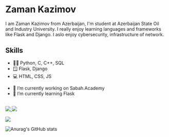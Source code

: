 # Zaman Kazimov
I am Zaman Kazimov from Azerbaijan, I'm student at Azerbaijan State Oil and Industry University. I really enjoy learning languages and frameworks like Flask and Django. I aslo enjoy cybersecurity, infrastructure of network.

## Skills
* 🧑‍💻 Python, C, C++, SQL
* 🪟 Flask, Django
* 💻 HTML, CSS, JS



- 🔭 I’m currently working on Sabah.Academy 
- 🌱 I’m currently learning Flask 
<br></br>
<a href="https://www.linkedin.com/in/zaman-kazimov-b4a627238/">
<img src="https://img.shields.io/badge/LinkedIn-0077B5?style=for-the-badge&logo=linkedin&logoColor=white">
</a> 
<a href="https://github.com/kazimovzaman2">
<img src="https://img.shields.io/badge/GitHub-100000?style=for-the-badge&logo=github&logoColor=white">
</a>

![](https://komarev.com/ghpvc/?username=kazimovzaman2)


![Anurag's GitHub stats](https://github-readme-stats.vercel.app/api?username=kazimovzaman2&theme=chartreuse-dark&show_icons=true)
